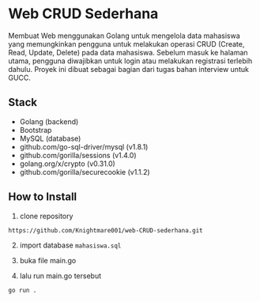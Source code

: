 
# Web CRUD Sederhana

Membuat Web menggunakan Golang untuk mengelola data mahasiswa yang memungkinkan pengguna untuk melakukan operasi CRUD (Create, Read, Update, Delete) pada data mahasiswa. Sebelum masuk ke halaman utama, pengguna diwajibkan untuk login atau melakukan registrasi terlebih dahulu. Proyek ini dibuat sebagai bagian dari tugas bahan interview untuk GUCC.


## Stack

- Golang (backend)
- Bootstrap
- MySQL (database)
- github.com/go-sql-driver/mysql (v1.8.1)
- github.com/gorilla/sessions (v1.4.0)
- golang.org/x/crypto (v0.31.0)
- github.com/gorilla/securecookie (v1.1.2)

## How to Install

1. clone repository

```bash
https://github.com/Knightmare001/web-CRUD-sederhana.git
```

2. import database `mahasiswa.sql`

3. buka file main.go

4. lalu run main.go tersebut
```bash
go run .
```

